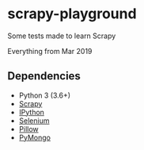 
# scrapy-playground

Some tests made to learn Scrapy

Everything from Mar 2019

## Dependencies

- Python 3    (3.6+)
- [Scrapy](https://pypi.org/project/Scrapy/)
- [IPython](https://pypi.org/project/ipython/)
- [Selenium](https://pypi.org/project/selenium/)
- [Pillow](https://pypi.org/project/Pillow/)
- [PyMongo](https://pypi.org/project/pymongo/)
